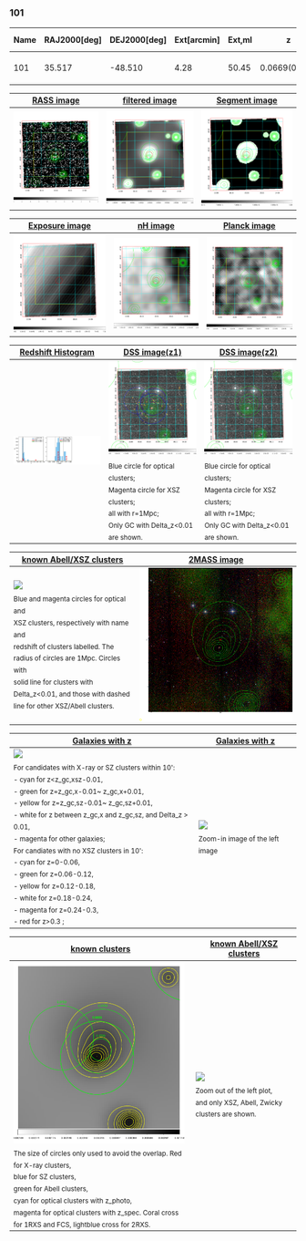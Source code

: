 <div STYLE="page-break-after: always;"></div>

### 101

|Name|RAJ2000[deg]|DEJ2000[deg] |Ext[arcmin]| Ext,ml | z | z_src| C|GC(XSZ,Delta_z<0.01)| GC(OPT,Delta_z<0.01)|GC| R_sig[arcmin] | R500[arcmin] | R500[Mpc]| CRsig[c/s] | CR500[c/s] |L500[1E44 erg/s]|F500[1E-12 erg/s/cm^2]| M500[1E14 Msun]|Tx[keV]|Cnt_sig|Beta|Rc[arcmin]|Comment|Alias|
|---|---|---|---|---|---|------|---|--------|---------|----------|---|---|---|---|---|---|---|---|---|---|---|---|---|---|
|101| 35.517| -48.510| 4.28| 50.45| 0.0669(0.005)| z1, z_opt| S| -| A, N| A, N, W| 15.625| 9.485| 0.730| 0.175(0.033)| 0.164(0.031)| 0.337(0.060)| 3.104(0.551)| 1.18(0.11)| 2.42(0.14)| 90.1| 0.830(-0.155+0.119)| 8.764(-1.738+1.389)| -| t216|

|[RASS image](../image/101/101_img.pdf)|[filtered image](../image/101/101_fil.pdf)|[Segment image](../image/101/101_seg.pdf)|
|-------------------|--------------------|-------------------|
| <img src="../image/101/101_img.png" width="300">  | <img src="../image/101/101_fil.png" width="300">   | <img src="../image/101/101_seg.png" width="300">  |

|[Exposure image](../image/101/101_mex.pdf)| [nH image](../image/101/101_nh.pdf)| [Planck image](../image/101/101_p.pdf)|
|-------------------|--------------------|-------------------|
|<img src="../image/101/101_mex.png" width="300">   | <img src="../image/101/101_nh.png" width="300">    | <img src="../image/101/101_p.png" width="300"> |

|[Redshift Histogram](../image/101/101_zg.pdf) | [DSS image(z1)](../image/101/101_dss_z1.pdf)      |  [DSS image(z2)](../image/101/101_dss_z2.pdf)    |
|-------------------|--------------------|-------------------|
|<img src="../image/101/101_zg.png" width="300"> |<img src="../image/101/101_dss_z1.png" width="300"> <sub><br>Blue circle for optical clusters; <br>Magenta circle for XSZ clusters; <br>all with r=1Mpc; <br>Only GC with Delta_z<0.01 are shown. </sub>| <img src="../image/101/101_dss_z2.png" width="300"><sub><br>Blue circle for optical clusters; <br>Magenta circle for XSZ clusters; <br>all with r=1Mpc; <br>Only GC with Delta_z<0.01 are shown. </sub> |

|[known Abell/XSZ clusters](../image/101/101_m.pdf) | [2MASS image](../image/101/101_2mass.pdf)      |
|-------------------|-------------------|
|<img src=../image/101/101_m.png width="300"> <br><sub>Blue and magenta circles for optical and <br>XSZ clusters, respectively with name and <br>redshift of clusters labelled. The <br>radius of circles are 1Mpc. Circles with <br>solid line for clusters with <br>Delta_z<0.01, and those with dashed <br>line for other XSZ/Abell clusters.        </sub>|<img src="../image/101/101_2mass.png" width="300">  |

|[Galaxies with z](../image/101/101_opt_ned.pdf) |[Galaxies with z](../image/101/101_opt_ned_zoom.pdf) |
|-------------------|-------------------|
| <img src=../image/101/101_opt_ned.png width="300"> <br><sub> For candidates with X-ray or SZ clusters within 10': <br> - cyan for z<z_gc,xsz-0.01, <br> - green for z=z_gc,x-0.01~ z_gc,x+0.01, <br> - yellow for z=z_gc,sz-0.01~ z_gc,sz+0.01, <br> - white for z between z_gc,x and z_gc,sz, and Delta_z > 0.01, <br> - magenta for other galaxies; <br>For candiates with no XSZ clusters in 10': <br> - cyan for z=0-0.06, <br> - green for z=0.06-0.12, <br> - yellow for z=0.12-0.18, <br> - white for z=0.18-0.24, <br> - magenta for z=0.24-0.3, <br> - red for z>0.3 ;  </sub>|<img src=../image/101/101_opt_ned_zoom.png width="300">  <br><sub> Zoom-in image of the left image</sub>|

|[known clusters](../image/101/101_gc.pdf) |[known Abell/XSZ clusters](../image/101/101_gc_large.pdf) |
|-------------------|-------------------|
| <img src=../image/101/101_gc.png width="300"> <br><sub> The size of circles only used to avoid the overlap. Red for X-ray clusters, <br> blue for SZ clusters, <br> green for Abell clusters, <br> cyan for optical clusters with z_photo, <br> magenta for optical clusters with z_spec. Coral cross for 1RXS and FCS, lightblue cross for 2RXS. </sub>|<img src=../image/101/101_gc_large.png width="300"> <br><sub> Zoom out of the left plot, <br> and only XSZ, Abell, Zwicky clusters are shown. </sub> |



